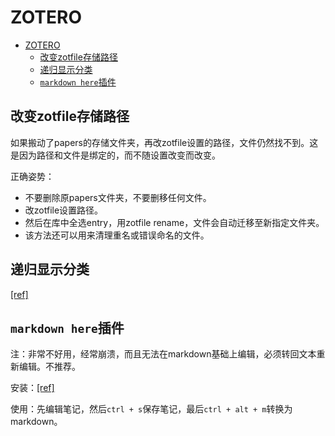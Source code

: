 # ZOTERO

- [ZOTERO](#zotero)
  - [改变zotfile存储路径](#改变zotfile存储路径)
  - [递归显示分类](#递归显示分类)
  - [`markdown here`插件](#markdown-here插件)

## 改变zotfile存储路径

如果搬动了papers的存储文件夹，再改zotfile设置的路径，文件仍然找不到。这是因为路径和文件是绑定的，而不随设置改变而改变。

正确姿势：

- 不要删除原papers文件夹，不要删移任何文件。
- 改zotfile设置路径。
- 然后在库中全选entry，用zotfile rename，文件会自动迁移至新指定文件夹。
- 该方法还可以用来清理重名或错误命名的文件。

## 递归显示分类

[[ref]](https://www.douban.com/group/topic/29374494/)

## `markdown here`插件

注：非常不好用，经常崩溃，而且无法在markdown基础上编辑，必须转回文本重新编辑。不推荐。

安装：[[ref]](https://www.cnblogs.com/Jay-CFD/p/10968876.html)

使用：先编辑笔记，然后`ctrl + s`保存笔记，最后`ctrl + alt + m`转换为markdown。
